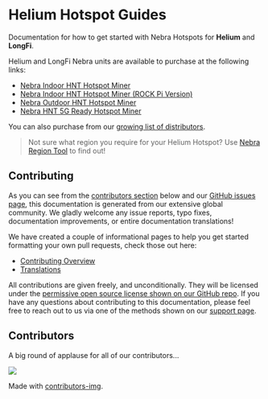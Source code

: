 # Helium Hotspot Guides

Documentation for how to get started with Nebra Hotspots for **Helium** and **LongFi**.

Helium and LongFi Nebra units are available to purchase at the following links:

* [Nebra Indoor HNT Hotspot Miner](https://nebra.io/hntin)
* [Nebra Indoor HNT Hotspot Miner (ROCK Pi Version)](https://www.nebra.com/products/nebra-hnt-indoor-hotspot-miner-rock-pi-version)
* [Nebra Outdoor HNT Hotspot Miner](https://nebra.io/hntout)
* [Nebra HNT 5G Ready Hotspot Miner](https://www.nebra.com/products/nebra-hnt-5g-ready-hotspot-miner)

You can also purchase from our [growing list of distributors](docs/distributors.md).

> Not sure what region you require for your Helium Hotspot? Use [Nebra Region Tool](https://region.nebra.com/) to find out!

## Contributing

As you can see from the [contributors section](<README (1).md#contributors>) below and our [GitHub issues page](https://github.com/NebraLtd/Helium-Guides/issues), this documentation is generated from our extensive global community. We gladly welcome any issue reports, typo fixes, documentation improvements, or entire documentation translations!

We have created a couple of informational pages to help you get started formatting your own pull requests, check those out here:

* [Contributing Overview](docs/contributing/overview.md)
* [Translations](contributing/translations.md)

All contributions are given freely, and unconditionally. They will be licensed under the [permissive open source license shown on our GitHub repo](LICENSE/). If you have any questions about contributing to this documentation, please feel free to reach out to us via one of the methods shown on our [support page](docs/support.md).

## Contributors

A big round of applause for all of our contributors...

[![](https://contrib.rocks/image?repo=NebraLtd/Helium-Guides)](https://github.com/NebraLtd/Helium-Guides/graphs/contributors)

Made with [contributors-img](https://contrib.rocks).
